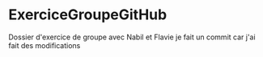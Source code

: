 # ExerciceGroupeGitHub
Dossier d'exercice de groupe avec Nabil et Flavie
je fait un commit car j'ai fait des modifications
